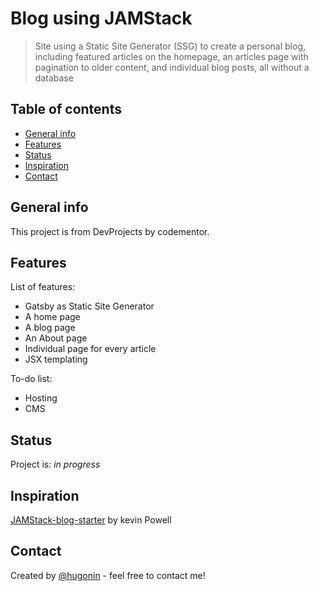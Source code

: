 # Blog using JAMStack
> Site using a Static Site Generator (SSG) to create a personal blog, including featured articles on the homepage, an articles page with pagination to older content, and individual blog posts, all without a database

## Table of contents
* [General info](#general-info)
* [Features](#features)
* [Status](#status)
* [Inspiration](#inspiration)
* [Contact](#contact)

## General info
This project is from DevProjects by codementor.


## Features
List of features:

* Gatsby as Static Site Generator
* A home page
* A blog page
* An About page
* Individual page for every article
* JSX templating

To-do list:

* Hosting
* CMS


## Status
Project is: _in progress_  


## Inspiration
[JAMStack-blog-starter](https://github.com/kevin-powell/JAMStack-blog-starter/blob/main/README.md) by kevin Powell

## Contact
Created by [@hugonin](https://github.com/hugonin) - feel free to contact me!
